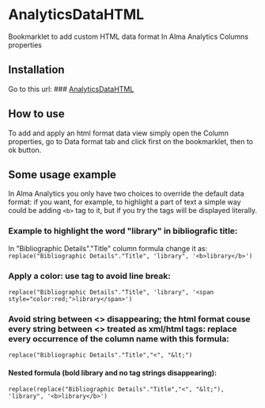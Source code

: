 # AnalyticsDataHTML
Bookmarklet to add custom HTML data format In Alma Analytics Columns properties

## Installation
Go to this url: ### [AnalyticsDataHTML](https://bediniupi.github.io/AnalyticsDataHTML/bookmarklet.html)

## How to use
To add and apply an html format data view simply open the Column properties, go to Data format tab and click first on the bookmarklet, then to ok button.

## Some usage example
In Alma Analytics you only have two choices to override the default data format: if you want, for example, to highlight a part of text a simple way could be adding `<b>` tag to it, but if you try the tags will be displayed literally.
### Example to highlight the word "library" in bibliografic title:
In "Bibliographic Details"."Title" column formula change it as:
  `replace("Bibliographic Details"."Title", 'library", '<b>library</b>')`
### Apply a color: use tag <span> to avoid line break:
  `replace("Bibliographic Details"."Title", 'library", '<span style="color:red;">library</span>')`
### Avoid string between <> disappearing; the html format couse every string between <> treated as xml/html tags: replace every occurrence of the column name with this formula:
`replace("Bibliographic Details"."Title","<", "&lt;")`
#### Nested formula (bold library and no tag strings disappearing):
`replace(replace("Bibliographic Details"."Title","<", "&lt;"), 'library", '<b>library</b>')`
